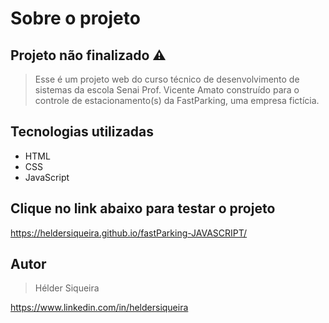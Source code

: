 # Sobre o projeto

## Projeto não finalizado ⚠️

>Esse é um projeto web do curso técnico de desenvolvimento de sistemas da escola Senai Prof. Vicente Amato construído para o controle de estacionamento(s) da FastParking, uma empresa fictícia.

## Tecnologias utilizadas

- HTML
- CSS
- JavaScript

## Clique no link abaixo para testar o projeto

https://heldersiqueira.github.io/fastParking-JAVASCRIPT/

## Autor

>Hélder Siqueira

https://www.linkedin.com/in/heldersiqueira

